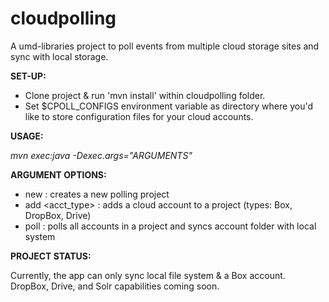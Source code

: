 # cloudpolling
A umd-libraries project to poll events from multiple cloud storage sites and sync with local storage.

**SET-UP:**
* Clone project & run 'mvn install' within cloudpolling folder.
* Set $CPOLL_CONFIGS environment variable as directory where you'd like to store configuration files for your cloud accounts.

**USAGE:**

*mvn exec:java -Dexec.args="ARGUMENTS"*

**ARGUMENT OPTIONS:**

* new <projectname> : creates a new polling project  
* add <projectname> <acct_type> : adds a cloud account to a project (types: Box, DropBox, Drive)  
* poll <projectname> : polls all accounts in a project and syncs account folder with local system  


**PROJECT STATUS:**  

Currently, the app can only sync local file system & a Box account. DropBox, Drive, and Solr capabilities coming soon.
